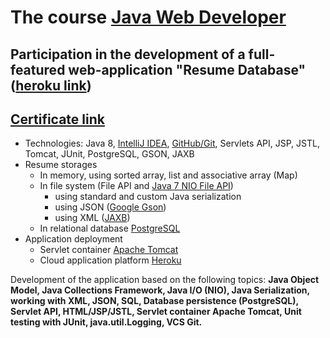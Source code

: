 # The course <a href="https://javaops.ru/view/basejava">Java Web Developer</a>

## Participation in the development of a full-featured web-application "Resume Database" (<a href="https://resumes-basejava.herokuapp.com/">heroku link</a>)
## <a href="https://javaops.ru/certificate/basejava?lang=en&email=kopyshev.sd@gmail.com">Certificate link</a>

  - Technologies: Java 8, <a href="https://zeroturnaround.com/rebellabs/java-tools-and-technologies-landscape-2016-trends/#java-ides-adoption">IntelliJ IDEA</a>,
    <a href="https://zeroturnaround.com/rebellabs/java-tools-and-technologies-landscape-2016-trends/#java-vcs-adoption">GitHub/Git</a>, Servlets API, JSP, JSTL, Tomcat, JUnit, PostgreSQL, GSON, JAXB
  - Resume storages
     -  In memory, using sorted array, list and associative array (Map)
     -  In file system (File API and <a href="http://www.quizful.net/post/java-nio-tutorial">Java 7 NIO File API</a>)
        - using standard and custom Java serialization
        - using JSON (<a href="https://github.com/google/gson">Google Gson</a>)
        - using XML (<a href="https://ru.wikipedia.org/wiki/Java_Architecture_for_XML_Binding">JAXB</a>)
     -  In relational database <a href="https://ru.wikipedia.org/wiki/PostgreSQL">PostgreSQL</a>
  -  Application deployment
     - Servlet container <a href="http://tomcat.apache.org/">Apache Tomcat</a>
     - Cloud application platform <a href="https://www.heroku.com/">Heroku</a>

Development of the application based on the following topics:
**Java Object Model, Java Collections Framework, Java I/O (NIO), Java Serialization, working with XML, JSON, SQL, Database persistence (PostgreSQL), Servlet API, HTML/JSP/JSTL, Servlet container Apache Tomcat, Unit testing with JUnit, java.util.Logging, VCS Git.**
